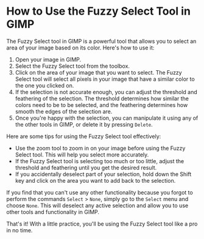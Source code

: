 # How to Use the Fuzzy Select Tool in GIMP

The Fuzzy Select tool in GIMP is a powerful tool that allows you to select an area of your image based on its color. Here's how to use it:

1. Open your image in GIMP.
2. Select the Fuzzy Select tool from the toolbox.
3. Click on the area of your image that you want to select. The Fuzzy Select tool will select all pixels in your image that have a similar color to the one you clicked on.
4. If the selection is not accurate enough, you can adjust the threshold and feathering of the selection. The threshold determines how similar the colors need to be to be selected, and the feathering determines how smooth the edges of the selection are.
5. Once you're happy with the selection, you can manipulate it using any of the other tools in GIMP, or delete it by pressing `Delete`.

Here are some tips for using the Fuzzy Select tool effectively:

- Use the zoom tool to zoom in on your image before using the Fuzzy Select tool. This will help you select more accurately.
- If the Fuzzy Select tool is selecting too much or too little, adjust the threshold and feathering until you get the desired result.
- If you accidentally deselect part of your selection, hold down the Shift key and click on the area you want to add back to the selection.

If you find that you can't use any other functionality because you forgot to perform the commands `Select` > `None`, simply go to the `Select` menu and choose `None`. This will deselect any active selection and allow you to use other tools and functionality in GIMP.

That's it! With a little practice, you'll be using the Fuzzy Select tool like a pro in no time.